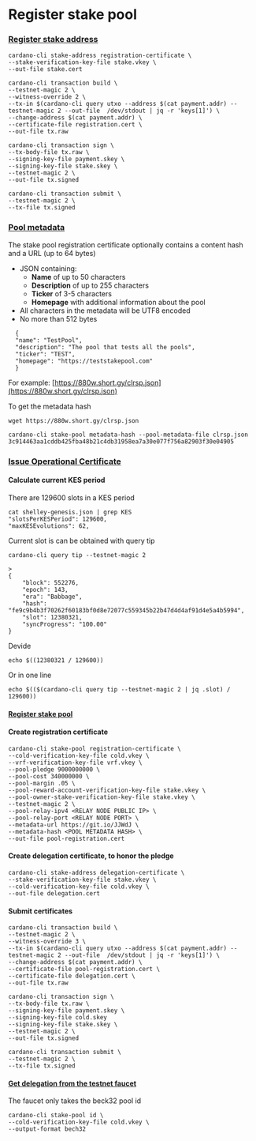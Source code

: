 # Register stake pool

### [Register stake address](https://github.com/input-output-hk/cardano-node/blob/master/doc/stake-pool-operations/5\_register\_key.md)

```
cardano-cli stake-address registration-certificate \
--stake-verification-key-file stake.vkey \
--out-file stake.cert
```

```
cardano-cli transaction build \
--testnet-magic 2 \
--witness-override 2 \
--tx-in $(cardano-cli query utxo --address $(cat payment.addr) --testnet-magic 2 --out-file  /dev/stdout | jq -r 'keys[1]') \
--change-address $(cat payment.addr) \
--certificate-file registration.cert \
--out-file tx.raw
```

```
cardano-cli transaction sign \
--tx-body-file tx.raw \
--signing-key-file payment.skey \
--signing-key-file stake.skey \
--testnet-magic 2 \
--out-file tx.signed
```

```
cardano-cli transaction submit \
--testnet-magic 2 \
--tx-file tx.signed 
```

### [Pool metadata](https://github.com/input-output-hk/cardano-node/blob/master/doc/stake-pool-operations/8\_register\_stakepool.md#create-a-json-file-with-your-pools-metadata)

The stake pool registration certificate optionally contains a content hash and a URL (up to 64 bytes)

* JSON containing:
  * **Name** of up to 50 characters&#x20;
  * **Description** of up to 255 characters
  * **Ticker** of 3-5 characters
  * **Homepage** with additional information about the pool
* All characters in the metadata will be UTF8 encoded
* No more than 512 bytes

```
  {
  "name": "TestPool",
  "description": "The pool that tests all the pools",
  "ticker": "TEST",
  "homepage": "https://teststakepool.com"
  }
```

For example: [https://880w.short.gy/clrsp.json](https://880w.short.gy/clrsp.json)

To get the metadata hash

```
wget https://880w.short.gy/clrsp.json
```

```
cardano-cli stake-pool metadata-hash --pool-metadata-file clrsp.json
3c914463aa1cddb425fba48b21c4db31958ea7a30e077f756a82903f30e04905
```

### [Issue Operational Certificate](https://github.com/input-output-hk/cardano-node/blob/master/doc/stake-pool-operations/7\_KES\_period.md)

#### Calculate current KES period

There are 129600 slots in a KES period

```
cat shelley-genesis.json | grep KES
"slotsPerKESPeriod": 129600,
"maxKESEvolutions": 62,
```

Current slot is can be obtained with query tip

```
cardano-cli query tip --testnet-magic 2 

>
{
    "block": 552276,
    "epoch": 143,
    "era": "Babbage",
    "hash": "fe9c9b4b3f70262f60183bf0d8e72077c559345b22b47d4d4af91d4e5a4b5994",
    "slot": 12380321,
    "syncProgress": "100.00"
}
```

Devide

```
echo $((12380321 / 129600))
```

Or in one line

```
echo $(($(cardano-cli query tip --testnet-magic 2 | jq .slot) / 129600))
```

#### [Register stake pool ](https://github.com/input-output-hk/cardano-node/blob/master/doc/stake-pool-operations/8\_register\_stakepool.md#generate-stake-pool-registration-certificate)

#### Create registration certificate

```
cardano-cli stake-pool registration-certificate \
--cold-verification-key-file cold.vkey \
--vrf-verification-key-file vrf.vkey \
--pool-pledge 9000000000 \
--pool-cost 340000000 \
--pool-margin .05 \
--pool-reward-account-verification-key-file stake.vkey \
--pool-owner-stake-verification-key-file stake.vkey \
--testnet-magic 2 \
--pool-relay-ipv4 <RELAY NODE PUBLIC IP> \
--pool-relay-port <RELAY NODE PORT> \
--metadata-url https://git.io/JJWdJ \
--metadata-hash <POOL METADATA HASH> \
--out-file pool-registration.cert
```

#### Create delegation certificate, to honor the pledge

```
cardano-cli stake-address delegation-certificate \
--stake-verification-key-file stake.vkey \
--cold-verification-key-file cold.vkey \
--out-file delegation.cert
```

#### Submit certificates

```
cardano-cli transaction build \
--testnet-magic 2 \
--witness-override 3 \
--tx-in $(cardano-cli query utxo --address $(cat payment.addr) --testnet-magic 2 --out-file  /dev/stdout | jq -r 'keys[1]') \
--change-address $(cat payment.addr) \
--certificate-file pool-registration.cert \
--certificate-file delegation.cert \
--out-file tx.raw
```

```
cardano-cli transaction sign \
--tx-body-file tx.raw \
--signing-key-file payment.skey \
--signing-key-file cold.skey
--signing-key-file stake.skey \
--testnet-magic 2 \
--out-file tx.signed
```

```
cardano-cli transaction submit \
--testnet-magic 2 \
--tx-file tx.signed 
```

#### [Get delegation from the testnet faucet](https://docs.cardano.org/cardano-testnet/tools/faucet)

The faucet only takes the beck32 pool id

```
cardano-cli stake-pool id \
--cold-verification-key-file cold.vkey \
--output-format bech32
```





